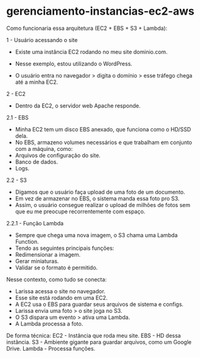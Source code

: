 # gerenciamento-instancias-ec2-aws

Como funcionaria essa arquitetura (EC2 + EBS + S3 + Lambda):

1 - Usuário acessando o site
- Existe uma instância EC2 rodando no meu site dominio.com.
* Nesse exemplo, estou utilizando o WordPress.
- O usuário entra no navegador > digita o domínio > esse tráfego chega até a minha EC2.

2 - EC2
- Dentro da EC2, o servidor web Apache responde.

2.1 - EBS
- Minha EC2 tem um disco EBS anexado, que funciona como o HD/SSD dela.
- No EBS, armazeno volumes necessários e que trabalham em conjunto com a máquina, como:
- Arquivos de configuração do site.
- Banco de dados.
- Logs.

2.2 - S3
- Digamos que o usuário faça upload de uma foto de um documento.
- Em vez de armazenar no EBS, o sistema manda essa foto pro S3.
- Assim, o usuário consegue realizar o upload de milhões de fotos sem que eu me preocupe recorrentemente com espaço.

2.2.1 - Função Lambda 
- Sempre que chega uma nova imagem, o S3 chama uma Lambda Function.
- Tendo as seguintes principais funções:
- Redimensionar a imagem.
- Gerar miniaturas.
- Validar se o formato é permitido.

Nesse contexto, como tudo se conecta:
- Larissa acessa o site no navegador.
- Esse site está rodando em uma EC2.
- A EC2 usa o EBS para guardar seus arquivos de sistema e configs.
- Larissa envia uma foto > o site joga no S3.
- O S3 dispara um evento > ativa uma Lambda.
- A Lambda processa a foto.

De forma técnica:
EC2 - Instância que roda meu site.
EBS - HD dessa instância.
S3 - Ambiente gigante para guardar arquivos, como um Google Drive.
Lambda - Processa funções.
